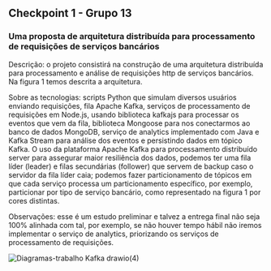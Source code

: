 ## Checkpoint 1 - Grupo 13
### Uma proposta de arquitetura distribuída para processamento de requisições de serviços bancários

Descrição: o projeto consistirá na construção de uma arquitetura distribuída para
processamento e análise de requisições http de serviços bancários. Na figura 1 temos
descrita a arquitetura.

Sobre as tecnologias: scripts Python que simulam diversos usuários enviando requisições,
fila Apache Kafka, serviços de processamento de requisições em Node.js, usando biblioteca
kafkajs para processar os eventos que vem da fila, biblioteca Mongoose para nos
conectarmos ao banco de dados MongoDB, serviço de analytics implementado com Java e
Kafka Stream para análise dos eventos e persistindo dados em tópico Kafka. O uso da
plataforma Apache Kafka para processamento distribuído server para assegurar maior
resiliência dos dados, podemos ter uma fila líder (leader) e filas secundárias (follower) que
servem de backup caso o servidor da fila líder caia; podemos fazer particionamento de
tópicos em que cada serviço processa um particionamento específico, por exemplo,
particionar por tipo de serviço bancário, como representado na figura 1 por cores distintas.

Observações: esse é um estudo preliminar e talvez a entrega final não seja 100% alinhada
com tal, por exemplo, se não houver tempo hábil não iremos implementar o serviço de
analytics, priorizando os serviços de processamento de requisições.

![Diagramas-trabalho Kafka drawio(4)](https://user-images.githubusercontent.com/26654992/228016119-16947482-0e91-47ac-a62a-0f04c1596891.png)
